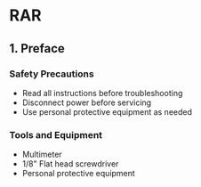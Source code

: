 # RAR
## 1. Preface

### Safety Precautions
* Read all instructions before troubleshooting
* Disconnect power before servicing
* Use personal protective equipment as needed


### Tools and Equipment
* Multimeter
* 1/8" Flat head screwdriver
* Personal protective equipment
